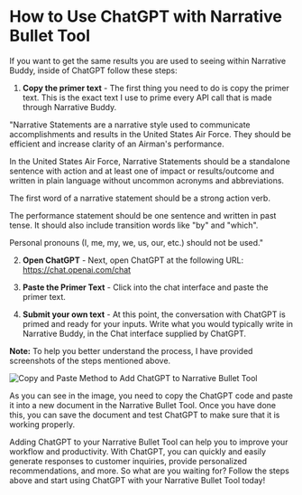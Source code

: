 # How to Use ChatGPT with Narrative Bullet Tool

If you want to get the same results you are used to seeing within Narrative Buddy, inside of ChatGPT follow these steps:

1. **Copy the primer text** - The first thing you need to do is copy the primer text.  This is the exact text I use to prime every API call that is made through Narrative Buddy.

"Narrative Statements are a narrative style used to communicate accomplishments and results in the United States Air Force. They should be efficient and increase clarity of an Airman's performance.

In the United States Air Force, Narrative Statements should be a standalone sentence with action and at least one of impact or results/outcome and written in plain language without uncommon acronyms and abbreviations.

The first word of a narrative statement should be a strong action verb.

The performance statement should be one sentence and written in past tense. It should also include transition words like "by" and "which".

Personal pronouns (I, me, my, we, us, our, etc.) should not be used."

2. **Open ChatGPT** - Next, open ChatGPT at the following URL: https://chat.openai.com/chat

3. **Paste the Primer Text** - Click into the chat interface and paste the primer text.

4. **Submit your own text** - At this point, the conversation with ChatGPT is primed and ready for your inputs.  Write what you would typically write in Narrative Buddy, in the Chat interface supplied by ChatGPT.

**Note:** To help you better understand the process, I have provided screenshots of the steps mentioned above. 

![Copy and Paste Method to Add ChatGPT to Narrative Bullet Tool](https://example.com/image.jpg)

As you can see in the image, you need to copy the ChatGPT code and paste it into a new document in the Narrative Bullet Tool. Once you have done this, you can save the document and test ChatGPT to make sure that it is working properly.

Adding ChatGPT to your Narrative Bullet Tool can help you to improve your workflow and productivity. With ChatGPT, you can quickly and easily generate responses to customer inquiries, provide personalized recommendations, and more. So what are you waiting for? Follow the steps above and start using ChatGPT with your Narrative Bullet Tool today!
